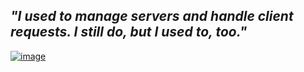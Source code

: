 ## *"I used to manage servers and handle client requests. I still do, but I used to, too."*

[![image](https://img.shields.io/badge/LinkedIn-0077B5?style=for-the-badge&logo=linkedin&logoColor=white)](https://www.linkedin.com/in/piratejas/)

